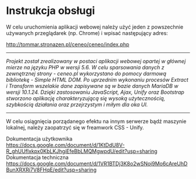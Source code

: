 # Instrukcja obsługi
W celu uruchomienia aplikacji webowej należy użyć jeden z powszechnie używanych przeglądarek (np. Chrome) i wpisać następujący adres:

http://tommar.stronazen.pl/ceneo/ceneo/index.php

***

 _Projekt został zrealizowany w postaci aplikacji webowej opartej w głównej mierze na języku PHP w wersji 5.6. W celu sparsowania danych z zewnętrznej strony - ceneo.pl wykorzystano do pomocy darmową bibliotekę - Simple HTML DOM.  Po uprzednim wykonaniu procesów Extract i Transform wszelakie dane zapisywane są w bazie danych MariaDB w wersji 10.1.24._
_Dzięki zastosowaniu JavaScript, Ajax, Unify oraz Bootstrap stworzono aplikację charakteryzującą się wysoką użytecznością, szybkością działania oraz przejrzystym i miłym dla oka UI._
***
W celu osiągnięcia porządanego efektu na innym serwerze bądź maszynie lokalnej, należy zaopatrzyć się w freamwork CSS - Unify.


Dokumentacja użytkownika <br> https://docs.google.com/document/d/1KtDdU8V-R_ghUUflxkpx0KbLKJhgiEfeBbLMQMgwpdU/edit?usp=sharing<br>
Dokumentacja techniczna <br> https://docs.google.com/document/d/1VR1BTDj3K8o2wSNoj9Mo6cAreUhDBunXRXRi7V8FHqE/edit?usp=sharing
